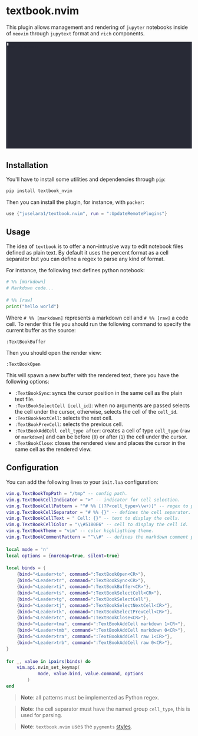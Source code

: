 # textbook.nvim

This plugin allows management and rendering of `jupyter` notebooks inside of `neovim` through `jupytext` format and `rich` components.

![example1](docs/example1.gif)

## Installation

You'll have to install some utilities and dependencies through `pip`:

```sh
pip install textbook_nvim
```

Then you can install the plugin, for instance, with `packer`:

```lua
use {"juselara1/textbook.nvim", run = ":UpdateRemotePlugins"}
```

## Usage

The idea of `textbook` is to offer a non-intrusive way to edit notebook files defined as plain text. By default it uses the percent format as a cell separator but you can define a regex to parse any kind of format.

For instance, the following text defines python notebook:

```python
# %% [markdown]
# Markdown code...

# %% [raw]
print("hello world")
```

Where `# %% [markdown]` represents a markdown cell and `# %% [raw]` a code cell. To render this file you should run the following command to specify the current buffer as the source:

```vim
:TextBookBuffer
```

Then you should open the render view:

```vim
:TextBookOpen
```

This will spawn a new buffer with the rendered text, there you have the following options:

- `:TextBookSync`: syncs the cursor position in the same cell as the plain text file.
- `:TextBookSelectCell [cell_id]`: when no arguments are passed selects the cell under the cursor, otherwise, selects the cell of the `cell_id`.
- `:TextBookNextCell`: selects the next cell.
- `:TextBookPrevCell`: selects the previous cell.
- `:TextBookAddCell cell_type after`: creates a cell of type `cell_type` (`raw` or `markdown`) and can be before (`0`) or after (`1`) the cell under the cursor.
- `:TextBookClose`: closes the rendered view and places the cursor in the same cell as the rendered view.

## Configuration

You can add the following lines to your `init.lua` configuration:

```lua
vim.g.TextBookTmpPath = "/tmp" -- config path.
vim.g.TextBookCellIndicator = ">" -- indicator for cell selection.
vim.g.TextBookCellPattern = "^# %% [(?P<cell_type>\\w+)]" -- regex to parse the cell separator.
vim.g.TextBookCellSeparator = "# %% {}" -- defines the cell separator.
vim.g.TextBookCellText = " Cell: {}" -- text to display the cells.
vim.g.TextBookCellColor = "\\#5180E6" -- cell to display the cell id.
vim.g.TextBookTheme = "vim" -- color highligthing theme.
vim.g.TextBookCommentPattern = "^\\#" -- defines the markdown comment pattern.

local mode = 'n'
local options = {noremap=true, silent=true}

local binds = {
    {bind="<Leader>to", command=":TextBookOpen<CR>"},
    {bind="<Leader>tr", command=":TextBookSync<CR>"},
    {bind="<Leader>ti", command=":TextBookBuffer<CR>"},
    {bind="<Leader>ts", command=":TextBookSelectCell<CR>"},
    {bind="<Leader>tg", command=":TextBookSelectCell"},
    {bind="<Leader>tj", command=":TextBookSelectNextCell<CR>"},
    {bind="<Leader>tk", command=":TextBookSelectPrevCell<CR>"},
    {bind="<Leader>tc", command=":TextBookClose<CR>"},
    {bind="<Leader>tma", command=":TextBookAddCell markdown 1<CR>"},
    {bind="<Leader>tmb", command=":TextBookAddCell markdown 0<CR>"},
    {bind="<Leader>tra", command=":TextBookAddCell raw 1<CR>"},
    {bind="<Leader>trb", command=":TextBookAddCell raw 0<CR>"},
}

for _, value in ipairs(binds) do
    vim.api.nvim_set_keymap(
            mode, value.bind, value.command, options
        )
end
```

> **Note**: all patterns must be implemented as Python regex.

> **Note**: the cell separator must have the named group `cell_type`, this is used for parsing.

> **Note**: `textbook.nvim` uses the `pygments` [styles](https://pygments.org/styles/).
